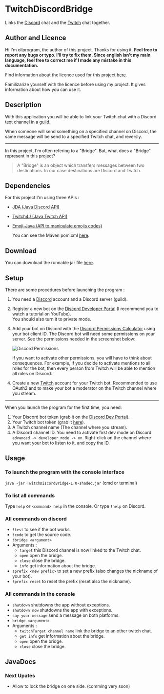 

[//]: # (Copyright © 2024 ollprogram)

[//]: # ( This file is part of TwitchDiscordBridge.
TwitchDiscordBridge is free software: you can redistribute it and/or modify it under the terms of the GNU General Public License
as published by the Free Software Foundation, either version 3 of the License, or \(at your option\) any later version. 
TwitchDiscordBridge is distributed in the hope that it will be useful, but WITHOUT ANY WARRANTY;
without even the implied warranty of MERCHANTABILITY or FITNESS FOR A PARTICULAR PURPOSE.
See the GNU General Public License for more details.
You should have received a copy of the GNU General Public License along with TwitchDiscordBridge.
If not, see <https://www.gnu.org/licenses/>.)

# TwitchDiscordBridge

Links the [Discord](https://discord.com) chat and the [Twitch](https://www.twitch.tv) chat together.

## Author and Licence

Hi I'm ollprogram, the author of this project. Thanks for using it. **Feel free to report any bugs or typo. I'll try to fix them. Since english isn't my main language, feel free to correct me if I made any mistake in this documentation.**

Find information about the licence used for this project [here](https://github.com/ollprogram/TwitchDiscordBridge/blob/main/LICENSE).

Familizarize yourself with the licence before using my project. It gives information about how you can use it.

## Description

With this application you will be able to link your Twitch chat with a Discord text channel in a guild.

When someone will send something on a specified channel on Discord, the same message will be send to a specified Twitch chat, and reversly.

---

In this project, I'm often refering to a "Bridge". But, what does a "Bridge" represent in this project?

> A "Bridge" is an object which transfers messages between two destinations. In our case destinations are Discord and Twitch.

## Dependencies

For this project I'm using three APIs :

- [JDA (Java Discord API)](https://github.com/DV8FromTheWorld/JDA)
- [Twitch4J (Java Twitch API)](https://github.com/twitch4j/twitch4j)
- [Emoji-Java (API to manipulate emojis codes)](https://github.com/vdurmont/emoji-java)

  You can see the Maven pom.xml [here](https://github.com/ollprogram/TwitchDiscordBridge/blob/main/pom.xml).

## Download

You can download the runnable jar file [here](https://github.com/ollprogram/TwitchDiscordBridge/releases).

## Setup

There are some procedures before launching the program :

1. You need a [Discord](https://discord.com) account and a Discord server (guild).
2. Register a new bot on the [Discord Developer Portal](https://discord.com/developers/docs/intro) (I recommend you to watch a tutorial on YouTube).  
   You should also turn it to private mode.
3. Add your bot on Discord with the [Discord Permissions Calculator](https://discordapi.com/permissions.html) using your bot client ID. The Discord bot will need some permissions on your server. See the permissions needed in the screenshot below:

   ![Discord Permissions](https://user-images.githubusercontent.com/39884051/148686617-3ca8d816-2a52-4724-a2d9-98dd1c962cb9.png)

   If you want to activate other permissions, you will have to think about consequences. For example, if you decide to activate mentions to all roles for the bot, then every person from Twitch will be able to mention all roles on Discord.

4. Create a new [Twitch](https://www.twitch.tv) account for your Twitch bot. Recommended to use OAuth2 and to make your bot a moderator on the Twitch channel where you stream.

---

When you launch the program for the first time, you need:

1. Your Discord bot token (grab it on the [Discord Dev Portal](https://discord.com/developers/docs/intro)).
2. Your Twitch bot token (grab it [here](https://twitchtokengenerator.com)).
3. A Twitch channel name (The channel where you stream).
4. A Discord channel ID. You need to activate first dev mode on Discord `advanced -> developer_mode -> on`. Right-click on the channel where you want your bot to listen to it, and copy the ID.

## Usage

### To launch the program with the console interface

`java -jar TwitchDiscordBridge-1.0-shaded.jar` (cmd or terminal)

### To list all commands

Type `help` or `<command> help` in the console. Or type `!help` on Discord.

### All commands on discord

- `!test` to see if the bot works.
- `!code` to get the source code.
- `!bridge <argument>`
- Arguments :
  - `target` this Discord channel is now linked to the Twitch chat.</li>
  - `open` open the bridge.
  - `close` close the bridge.
  - `info` get information about the bridge.
- `!prefix <new prefix>` to set a new prefix (also changes the nickname of your bot).
- `!prefix reset` to reset the prefix (reset also the nickname).

### All commands in the console

- `shutdown` shutdowns the app without exceptions.
- `shutdown now` shutdowns the app with exceptions.
- `say your message` send a message on both platforms.
- `bridge <argument>`
- Arguments :
  - `twitchTarget channel name` link the bridge to an other twitch chat.
  - `get info` get information about the bridge.
  - `open` open the bridge.
  - `close` close the bridge.

## JavaDocs

### Next Upates

- Allow to lock the bridge on one side. (comming very soon)
